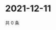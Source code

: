 # 2021-12-11

共 0 条

<!-- BEGIN WEIBO -->
<!-- 最后更新时间 Sat Dec 11 2021 14:17:26 GMT+0800 (China Standard Time) -->

<!-- END WEIBO -->
